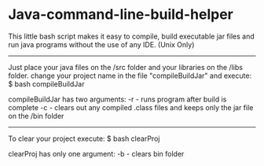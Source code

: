 # Java-command-line-build-helper
This little bash script makes it easy to compile, build executable jar files and run java programs without the use of any IDE. (Unix Only)

-------------------------------------------------------------------------------------------------------------------------------
Just place your java files on the /src folder and your libraries on the /libs folder. change your project name in the file "compileBuildJar" and execute:
$ bash compileBuildJar 

compileBuildJar has two arguments:
-r - runs program after build is complete
-c - clears out any compiled .class files and keeps only the jar file on the /bin folder

-------------------------------------------------------------------------------------------------------------------------------
To clear your project execute:
$ bash clearProj

clearProj has only one argument:
-b - clears bin folder
